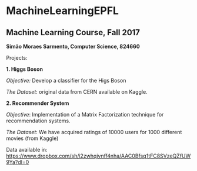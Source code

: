 # MachineLearningEPFL

## Machine Learning Course, Fall 2017

**Simão Moraes Sarmento, Computer Science, 824660**

Projects:

**1. Higgs Boson**

*Objective:* Develop a classifier for the Higs Boson

*The Dataset*: original data from CERN available on Kaggle.

**2. Recommender System**

*Objective*: Implementation of a Matrix Factorization technique for recommendation systems.

*The Dataset*: We have acquired ratings of 10000 users for 1000 different movies (from Kaggle)


Data available in: https://www.dropbox.com/sh/i2zwhqjvnff4nha/AAC0Bfsq1tFC8SVzeQZfUW9Ya?dl=0
